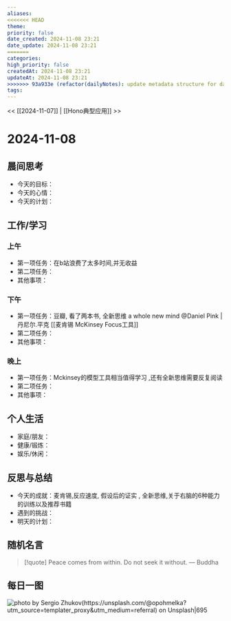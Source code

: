 ```yaml
---
aliases: 
<<<<<<< HEAD
theme: 
priority: false
date_created: 2024-11-08 23:21
date_update: 2024-11-08 23:21
=======
categories: 
high_priority: false
createdAt: 2024-11-08 23:21
updateAt: 2024-11-08 23:21
>>>>>>> 93a933e (refactor(dailyNotes): update metadata structure for daily notes)
tags:
---
```



<< [[2024-11-07]] | [[Hono典型应用]] >>

# 2024-11-08


## 晨间思考
- 今天的目标：
- 今天的心情：
- 今天的计划：

## 工作/学习
### 上午
- 第一项任务：在b站浪费了太多时间,并无收益
- 第二项任务：
- 其他事项：

### 下午
- 第一项任务：豆瓣, 看了两本书, 全新思维 a whole new mind @Daniel Pink | 丹尼尔.平克 
  [[麦肯锡 McKinsey Focus工具]]
- 第二项任务：
- 其他事项：

### 晚上
- 第一项任务：Mckinsey的模型工具相当值得学习 ,还有全新思维需要反复阅读
- 第二项任务：
- 其他事项：

## 个人生活
- 家庭/朋友：
- 健康/锻炼：
- 娱乐/休闲：

## 反思与总结
- 今天的成就：麦肯锡,反应速度, 假设后的证实 , 全新思维,关于右脑的6种能力的训练以及推荐书籍 
- 遇到的挑战：
- 明天的计划：

## 随机名言
> [!quote] Peace comes from within. Do not seek it without.
> — Buddha

## 每日一图
![photo by Sergio Zhukov(https://unsplash.com/@opohmelka?utm_source=templater_proxy&utm_medium=referral) on Unsplash|695](https://images.unsplash.com/photo-1729429947943-e5e89a93878e?crop=entropy&cs=srgb&fm=jpg&ixid=M3w2NDU1OTF8MHwxfHJhbmRvbXx8fHx8fHx8fDE3MzEwNzk1NDJ8&ixlib=rb-4.0.3&q=85&w=800&h=600)







